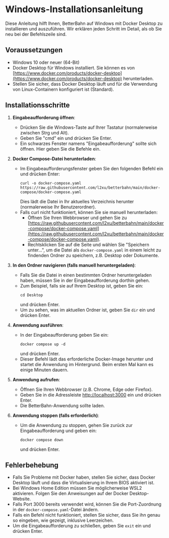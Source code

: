 # Windows-Installationsanleitung

Diese Anleitung hilft Ihnen, BetterBahn auf Windows mit Docker Desktop zu installieren und auszuführen. Wir erklären jeden Schritt im Detail, als ob Sie neu bei der Befehlszeile sind.

## Voraussetzungen

- Windows 10 oder neuer (64-Bit)
- Docker Desktop für Windows installiert. Sie können es von [https://www.docker.com/products/docker-desktop](https://www.docker.com/products/docker-desktop) herunterladen.
- Stellen Sie sicher, dass Docker Desktop läuft und für die Verwendung von Linux-Containern konfiguriert ist (Standard).

## Installationsschritte

1. **Eingabeaufforderung öffnen**:
   - Drücken Sie die Windows-Taste auf Ihrer Tastatur (normalerweise zwischen Strg und Alt).
   - Geben Sie "cmd" ein und drücken Sie Enter.
   - Ein schwarzes Fenster namens "Eingabeaufforderung" sollte sich öffnen. Hier geben Sie die Befehle ein.

2. **Docker Compose-Datei herunterladen**:
   - Im Eingabeaufforderungsfenster geben Sie den folgenden Befehl ein und drücken Enter:
     ```
     curl -o docker-compose.yaml https://raw.githubusercontent.com/l2xu/betterbahn/main/docker-compose/docker-compose.yaml
     ```
     Dies lädt die Datei in Ihr aktuelles Verzeichnis herunter (normalerweise Ihr Benutzerordner).
   - Falls curl nicht funktioniert, können Sie sie manuell herunterladen:
     - Öffnen Sie Ihren Webbrowser und gehen Sie zu [https://raw.githubusercontent.com/l2xu/betterbahn/main/docker-compose/docker-compose.yaml](https://raw.githubusercontent.com/l2xu/betterbahn/main/docker-compose/docker-compose.yaml).
     - Rechtsklicken Sie auf die Seite und wählen Sie "Speichern unter...", um die Datei als `docker-compose.yaml` in einem leicht zu findenden Ordner zu speichern, z.B. Desktop oder Dokumente.

3. **In den Ordner navigieren (falls manuell heruntergeladen)**:
   - Falls Sie die Datei in einen bestimmten Ordner heruntergeladen haben, müssen Sie in der Eingabeaufforderung dorthin gehen.
   - Zum Beispiel, falls sie auf Ihrem Desktop ist, geben Sie ein:
     ```
     cd Desktop
     ```
     und drücken Enter.
   - Um zu sehen, was im aktuellen Ordner ist, geben Sie `dir` ein und drücken Enter.

4. **Anwendung ausführen**:
   - In der Eingabeaufforderung geben Sie ein:
     ```
     docker compose up -d
     ```
     und drücken Enter.
   - Dieser Befehl lädt das erforderliche Docker-Image herunter und startet die Anwendung im Hintergrund. Beim ersten Mal kann es einige Minuten dauern.

5. **Anwendung aufrufen**:
   - Öffnen Sie Ihren Webbrowser (z.B. Chrome, Edge oder Firefox).
   - Geben Sie in die Adressleiste [http://localhost:3000](http://localhost:3000) ein und drücken Enter.
   - Die BetterBahn-Anwendung sollte laden.

6. **Anwendung stoppen (falls erforderlich)**:
   - Um die Anwendung zu stoppen, gehen Sie zurück zur Eingabeaufforderung und geben ein:
     ```
     docker compose down
     ```
     und drücken Enter.

## Fehlerbehebung

- Falls Sie Probleme mit Docker haben, stellen Sie sicher, dass Docker Desktop läuft und dass die Virtualisierung in Ihrem BIOS aktiviert ist.
- Bei Windows Home Edition müssen Sie möglicherweise WSL2 aktivieren. Folgen Sie den Anweisungen auf der Docker Desktop-Website.
- Falls Port 3000 bereits verwendet wird, können Sie die Port-Zuordnung in der `docker-compose.yaml`-Datei ändern.
- Falls ein Befehl nicht funktioniert, stellen Sie sicher, dass Sie ihn genau so eingeben, wie gezeigt, inklusive Leerzeichen.
- Um die Eingabeaufforderung zu schließen, geben Sie `exit` ein und drücken Enter.
